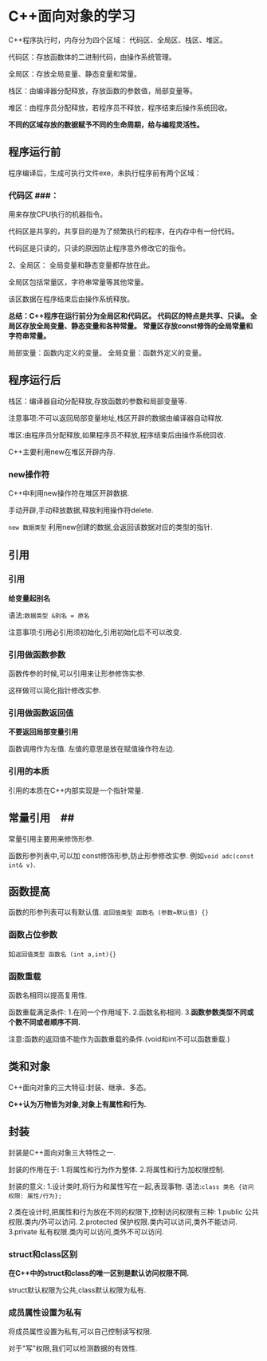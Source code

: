 # C++面向对象的学习 #

C++程序执行时，内存分为四个区域：
代码区、全局区、栈区、堆区。

代码区：存放函数体的二进制代码，由操作系统管理。

全局区：存放全局变量、静态变量和常量。

栈区：由编译器分配释放，存放函数的参数值，局部变量等。

堆区：由程序员分配释放，若程序员不释放，程序结束后操作系统回收。

**不同的区域存放的数据赋予不同的生命周期，给与编程灵活性。**

## 程序运行前 ##

程序编译后，生成可执行文件exe，未执行程序前有两个区域：

### 代码区 ###：
用来存放CPU执行的机器指令。

代码区是共享的，共享目的是为了频繁执行的程序，在内存中有一份代码。

代码区是只读的，只读的原因防止程序意外修改它的指令。

2、全局区：
全局变量和静态变量都存放在此。

全局区包括常量区，字符串常量等其他常量。

该区数据在程序结束后由操作系统释放。

**总结：C++程序在运行前分为全局区和代码区。**
**代码区的特点是共享、只读。**
**全局区存放全局变量、静态变量和各种常量。**
**常量区存放const修饰的全局常量和字符串常量。**

局部变量：函数内定义的变量。
全局变量：函数外定义的变量。


## 程序运行后 ##

栈区：编译器自动分配释放,存放函数的参数和局部变量等.

注意事项:不可以返回局部变量地址,栈区开辟的数据由编译器自动释放.

堆区:由程序员分配释放,如果程序员不释放,程序结束后由操作系统回收.

C++主要利用new在堆区开辟内存.

### new操作符 ###

C++中利用new操作符在堆区开辟数据.

手动开辟,手动释放数据,释放利用操作符delete.

```new 数据类型```
利用new创建的数据,会返回该数据对应的类型的指针.

## 引用 ##

### 引用 ###

**给变量起别名**

语法:```数据类型 &别名 = 原名```

注意事项:引用必引用须初始化,引用初始化后不可以改变.


### 引用做函数参数 ###

函数传参的时候,可以引用来让形参修饰实参.

这样做可以简化指针修改实参.

### 引用做函数返回值 ###

**不要返回局部变量引用**

函数调用作为左值.
左值的意思是放在赋值操作符左边.

### 引用的本质 ###

引用的本质在C++内部实现是一个指针常量.

## 常量引用　##

常量引用主要用来修饰形参.

函数形参列表中,可以加 const修饰形参,防止形参修改实参.
例如```void adc(const int& v)```.

## 函数提高 ##
函数的形参列表可以有默认值.
```返回值类型 函数名 (参数=默认值) {}```

### 函数占位参数 ###
如```返回值类型 函数名 (int a,int){}```

### 函数重载 ###

函数名相同以提高复用性.

函数重载满足条件:
1.在同一个作用域下.
2.函数名称相同.
3.**函数参数类型不同或个数不同或者顺序不同.**

注意:函数的返回值不能作为函数重载的条件.(void和int不可以函数重载.)

## 类和对象 ##

C++面向对象的三大特征:封装、继承、多态。

**C++认为万物皆为对象,对象上有属性和行为.**

## 封装 ##

封装是C++面向对象三大特性之一.

封装的作用在于:
1.将属性和行为作为整体.
2.将属性和行为加权限控制.

封装的意义:
1.设计类时,将行为和属性写在一起,表现事物.
语法:```class 类名 {访问权限: 属性/行为};```

2.类在设计时,把属性和行为放在不同的权限下,控制访问权限有三种:
1.public 公共权限.类内/外可以访问.
2.protected 保护权限.类内可以访问,类外不能访问.
3.private 私有权限.类内可以访问,类外不可以访问.

### struct和class区别 ###

**在C++中的struct和class的唯一区别是默认访问权限不同.**

struct默认权限为公共,class默认权限为私有.

### 成员属性设置为私有 ###

将成员属性设置为私有,可以自己控制读写权限.

对于"写"权限,我们可以检测数据的有效性.

